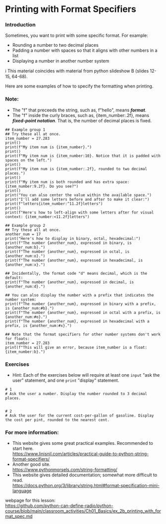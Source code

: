 # Printing with Format Specifiers

### Introduction

Sometimes, you want to print with some specific format.
For example:
 - Rounding a number to two decimal places
 - Padding a number with spaces so that it aligns with other numbers in a list
 - Displaying a number in another number system

ℹ️ This material coincides with material from python slideshow B (slides 12-15, 64-68). 

Here are some examples of how to specify the formatting when printing.

### Note:
- The "f" that preceeds the string, such as, f"hello", means ***format***.
- The "f" inside the curly braces, such as, {item_number:.2f}, means ***fixed-point notation***. That is, the number of decimal places is fixed.

```python3
## Example group 1
## Try these all at once.
item_number = 27.283
print()
print(f"My item num is {item_number}.")
print()
print(f"My item num is {item_number:10}. Notice that it is padded with spaces on the left.")
print()
print(f"My item num is {item_number:.2f}, rounded to two decimal places.")
print()
print(f"My item num is both rounded and has extra space: {item_number:9.2f}. Do you see?")
print()
print("You can also center the value within the available space.")
print("I'll add some letters before and after to make it clear:")
print(f"letters{item_number:^11.2f}letters")
print()
print(f"Here's how to left-align with some letters after for visual context: {item_number:<11.2f}letters")
```

```python3
## Example group 2
## Try these all at once.
another_num = 17
print("Here's how to display in binary, octal, hexadecimal:")
print(f"The number {another_num}, expressed in binary, is {another_num:b}.")
print(f"The number {another_num}, expressed in octal, is {another_num:o}.")
print(f"The number {another_num}, expressed in hexadecimal, is {another_num:x}.")

## Incidentally, the format code "d" means decimal, which is the default:
print(f"The number {another_num}, expressed in decimal, is {another_num:d}.")

## You can also display the number with a prefix that indicates the number system:
print(f"The number {another_num}, expressed in binary with a prefix, is {another_num:#b}.")
print(f"The number {another_num}, expressed in octal with a prefix, is {another_num:#o}.")
print(f"The number {another_num}, expressed in hexadecimal with a prefix, is {another_num:#x}.")
```

```python3
## Note that the format specifiers for other number systems don't work for floats:
item_number = 27.283
print(f"This will give an error, because item_number is a float: {item_number:b}.")
```

### Exercises
- Hint: Each of the exercises below will require at least one `input` "ask the user" statement,  and one `print` "display" statement.
```python3
# 1
# Ask the user a number. Display the number rounded to 3 decimal places.


# 2 
# Ask the user for the current cost-per-gallon of gasoline. Display the cost per pint, rounded to the nearest cent.
```

### For more information:
- This website gives some great practical examples. Recommended to start here.  
  https://www.linisnil.com/articles/practical-guide-to-python-string-format-specifiers/  
- Another good site.  
  https://www.pythonmorsels.com/string-formatting/  
- This website gives detailed documentation; somewhat more difficult to read.  
  https://docs.python.org/3/library/string.html#format-specification-mini-language

webpage for this lesson:  
https://github.com/python-can-define-radio/python-course/blob/main/classroom_activities/Ch01_Basics/ex_2b_printing_with_format_spec.md
